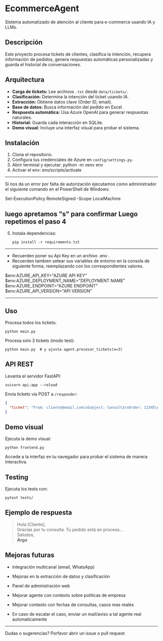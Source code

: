 # EcommerceAgent

Sistema automatizado de atención al cliente para e-commerce usando IA y LLMs.

## Descripción

Este proyecto procesa tickets de clientes, clasifica la intención, recupera información de pedidos, genera respuestas automáticas personalizadas y guarda el historial de conversaciones.

## Arquitectura

- **Carga de tickets:** Lee archivos `.txt` desde `data/tickets/`.
- **Clasificación:** Determina la intención del ticket usando IA.
- **Extracción:** Obtiene datos clave (Order ID, email).
- **Base de datos:** Busca información del pedido en Excel.
- **Respuesta automática:** Usa Azure OpenAI para generar respuestas naturales.
- **Historial:** Guarda cada interacción en SQLite.
- **Demo visual:** Incluye una interfaz visual para probar el sistema.

## Instalación

1. Clona el repositorio.
2. Configura tus credenciales de Azure en `config/settings.py`.
3. Abrir terminal y ejecutar: python -m venv env
4. Activar el env: env/scripts/activate 
-----
 Si nos da un error por falta de autorización ejecutamos como administrador 
el siguiente comando en el PowerShell de Windows:

Set-ExecutionPolicy RemoteSigned -Scope LocalMachine

luego apretamos "s" para confirmar
Luego repetimos el paso 4
-----
5. Instala dependencias:
   ```
   pip install -r requirements.txt
   ```
---
 - Recuerden poner su Api Key en un archivo .env .
 - Recuerden tambien setear sus variables de entorno en la consola de siguiente forma, reemplazando con los correspondientes valores.
   
 $env:AZURE_API_KEY="AZURE API KEY"
 $env:AZURE_DEPLOYMENT_NAME="DEPLOYMENT NAME"
 $env:AZURE_ENDPOINT="AZURE ENDPOINT"
 $env:AZURE_API_VERSION="API VERSION"
 
---

## Uso

Procesa todos los tickets:
```
python main.py
```

Procesa solo 3 tickets (modo test):
```
python main.py  # y ajusta agent.procesar_tickets(n=3)
```

## API REST

Levanta el servidor FastAPI:
```
uvicorn api:app --reload
```
Envía tickets vía POST a `/responder`:
```json
{
  "ticket": "From: cliente@email.com\nSubject: Consulta\nOrder: 12345\nStore: Tienda\nMensaje del cliente..."
}
```

## Demo visual

Ejecuta la demo visual:
```
python frontend.py
```
Accede a la interfaz en tu navegador para probar el sistema de manera interactiva.

## Testing

Ejecuta los tests con:
```
pytest tests/
```

## Ejemplo de respuesta

> Hola [Cliente],  
> Gracias por tu consulta. Tu pedido está en proceso...  
> Saludos,  
> **Argo**

## Mejoras futuras

- Integración multicanal (email, WhatsApp)
- Mejoras en la extracción de datos y clasificación
- Panel de administración web

- Mejorar agente con contexto sobre politicas de empresa
- Mejorar contexto con fechas de consultas, casos mas reales
- En caso de escalar el caso, enviar un mail/aviso a tal agente real automaticamente

---
Dudas o sugerencias? Porfavor abrir un issue o pull request
